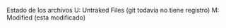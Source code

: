 Estado de los archivos
U: Untraked Files (git todavia no tiene registro)
M: Modified (esta modificado)